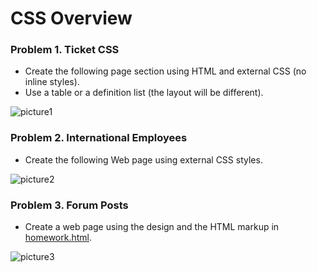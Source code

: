 CSS Overview
============

### Problem 1. Ticket CSS
* Create the following page section using HTML and external CSS (no inline styles).
* Use a table or a definition list (the layout will be different).

![picture1](https://cloud.githubusercontent.com/assets/3619393/7183745/e7c7f452-e461-11e4-82d9-86fd12a266f6.png)

### Problem 2. International Employees
* Create the following Web page using external CSS styles.

![picture2](https://cloud.githubusercontent.com/assets/3619393/7183744/e7c7704a-e461-11e4-80f5-71015ea9fd99.png)

### Problem 3. Forum Posts
* Create a web page using the design and the HTML markup in [homework.html](https://github.com/TelerikAcademy/CSS/blob/master/1.%20CSS%20Overview/homework.html).

![picture3](https://cloud.githubusercontent.com/assets/3619393/7183746/e7c83d36-e461-11e4-8cb3-eb252752f0b4.png)